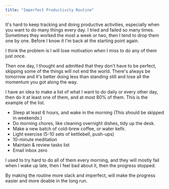 ```yaml
---
title: "Imperfect Productivity Routine"
---
```


It's hard to keep tracking and doing productive activities, especially when you want to do many things every day. I tried and failed so many times. Sometimes they worked the most a week or two, then I tend to drop them one by one. Before I know it I'm back at the starting point again.

I think the problem is I will lose motivation when I miss to do any of them just once.

Then one day, I thought and admitted that they don't have to be perfect, skipping some of the things will not end the world. There's always be tomorrow and it's better doing less than standing still and lose all the momentum you got along the way.

I have an idea to make a list of what I want to do daily or every other day, then do it at least one of them, and at most 80% of them. This is the example of the list.

-   Sleep at least 6 hours, and wake in the morning (This should be skipped in weekends.)
-   Do morning chores, like cleaning overnight dishes, tidy up the desk.
-   Make a new batch of cold-brew coffee, or water kefir.
-   Light exercise (5-10 sets of kettlebell, push-ups)
-   10-minute meditation
-   Maintain & review tasks list
-   Email inbox zero

I used to try hard to do all of them every morning, and they will mostly fail when I wake up late, then I feel bad about it, then the progress stopped.

By making the routine more slack and imperfect, will make the progress easier and more doable in the long run.